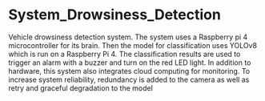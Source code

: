 # System_Drowsiness_Detection
Vehicle drowsiness detection system. The system uses a Raspberry pi 4 microcontroller for its brain. Then the model for classification uses YOLOv8 which is run on a Raspberry Pi 4. The classification results are used to trigger an alarm with a buzzer and turn on the red LED light. In addition to hardware, this system also integrates cloud computing for monitoring. To increase system reliability, redundancy is added to the camera as well as retry and graceful degradation to the model
